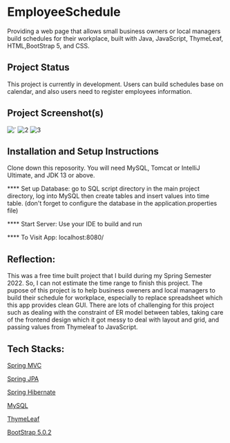 # EmployeeSchedule
Providing a web page that allows small business owners or local managers build schedules for their  workplace, built with Java, JavaScript, ThymeLeaf, HTML,BootStrap 5, and CSS.

## Project Status
This project is currently in development. Users can build schedules base on calendar, and also users need to register employees information.

## Project Screenshot(s)
![`](https://user-images.githubusercontent.com/73359451/170911014-efa7c9b3-92dd-4119-a40b-b7a0d657d870.png)
![2](https://user-images.githubusercontent.com/73359451/170911021-f23d4cd7-a314-4262-9efe-408422e72540.png)
![3](https://user-images.githubusercontent.com/73359451/170911022-c42022c6-4a6f-4050-86de-35eb0b5320d3.png)

## Installation and Setup Instructions
Clone down this reposority. You will need  MySQL, Tomcat or IntelliJ Ultimate, and JDK 13 or above. 

**** Set up Database: go to SQL script directory in the main project directory, log into MySQL then create tables and insert values into time table.
(don't forget to configure the database in the application.properties file)

**** Start Server: Use your IDE to build and run

**** To Visit App: localhost:8080/
     

## Reflection:
This was a free time built project that I build during my Spring Semester 2022. So, I can not estimate the time range to finish this project.
The pupose of this project is to help business oweners and local managers to build their schedule for workplace, especially to replace spreadsheet which this app provides clean GUI.
There are lots of challenging for this project such as dealing with the constraint of ER model between tables, taking care of the frontend design which it got messy to deal with layout and grid,
and passing values from Thymeleaf to JavaScript.
## Tech Stacks:
[Spring MVC](https://docs.spring.io/spring-framework/docs/3.2.x/spring-framework-reference/html/mvc.html)

[Spring JPA](https://docs.spring.io/spring-data/jpa/docs/current/reference/html/)

[Spring Hibernate](https://www.baeldung.com/hibernate-5-spring)

[MySQL](https://www.mysql.com/)

[ThymeLeaf](https://www.thymeleaf.org/)

[BootStrap 5.0.2](https://blog.getbootstrap.com/2021/06/22/bootstrap-5-0-2/)
